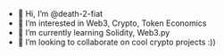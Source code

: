 - 👋 Hi, I’m @death-2-fiat
- 👀 I’m interested in Web3, Crypto, Token Economics
- 🌱 I’m currently learning Solidity, Web3.py
- 💞️ I’m looking to collaborate on cool crypto projects :)) 

<!---
death-2-fiat/death-2-fiat is a ✨ special ✨ repository because its `README.md` (this file) appears on your GitHub profile.
You can click the Preview link to take a look at your changes.
--->
